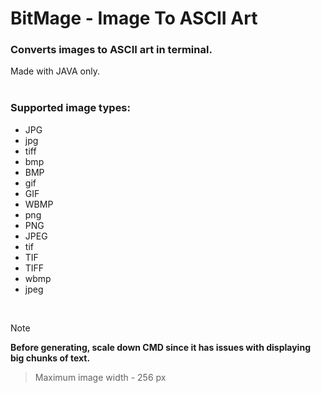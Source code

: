 # BitMage - Image To ASCII Art

### Converts images to ASCII art in terminal.<br/>
Made with JAVA only. <br/> <br/>

### Supported image types:

- JPG
- jpg
- tiff
- bmp
- BMP
- gif
- GIF
- WBMP
- png
- PNG
- JPEG
- tif
- TIF
- TIFF
- wbmp
- jpeg

 <br/>

> [!NOTE]
> **Before generating, scale down CMD since it has issues with displaying big chunks of text.**

> Maximum image width - 256 px 
